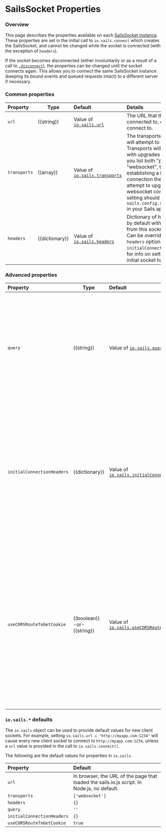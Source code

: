 # SailsSocket Properties

### Overview

This page describes the properties available on each [SailsSocket instance](https://sailsjs.com/documentation/reference/web-sockets/socket-client/sails-socket).  These properties are set in the initial call to `io.sails.connect` which creates the SailsSocket, and cannot be changed while the socket is connected (with the exception of `headers`).

If the socket becomes disconnected (either involuntarily or as a result of a call to [`.disconnect`](https://sailsjs.com/documentation/reference/web-sockets/socket-client/sails-socket/methods#?disconnect)), the properties can be changed until the socket connects again.  This allows you to connect the same SailsSocket instance (keeping its bound events and queued requests intact) to a different server if necessary.

### Common properties

  Property           | Type       | Default   | Details
 :-------------------|------------|:----------|:------------------------
 `url`               | ((string)) | Value of [`io.sails.url`](https://sailsjs.com/documentation/reference/web-sockets/socket-client/sails-socket/properties#?iosails-defaults) | The URL that the socket is connected to, or will attempt to connect to.
 `transports`        | ((array))  | Value of [`io.sails.transports`](https://sailsjs.com/documentation/reference/web-sockets/socket-client/sails-socket/properties#?iosails-defaults) | The transports that the socket will attempt to connect using.  Transports will be tried in order, with upgrades allowed: that is, if you list both "polling" and "websocket", then after establishing a long-polling connection the server will attempt to upgrade it to a websocket connection.  This setting should match the value of `sails.config.sockets.transports` in your Sails app.
`headers` | ((dictionary)) | Value of [`io.sails.headers`](https://sailsjs.com/documentation/reference/web-sockets/socket-client/sails-socket/properties#?iosails-defaults) | Dictionary of headers to be sent by default with every request from this socket after it connects.  Can be overridden via the `headers` option in [`.request()`](https://sailsjs.com/documentation/reference/web-sockets/socket-client/io-socket-request).  See `initialConnectionHeaders` below for info on setting headers for the initial socket handshake request.

### Advanced properties

  Property          | Type       | Default   | Details
 :------------------ |----------|:--------- |:-------
 `query`              | ((string)) | Value of [`io.sails.query`](https://sailsjs.com/documentation/reference/web-sockets/socket-client/sails-socket/properties#?iosails-defaults)    | Query string to use with the initial connection to the server.  In server code, this can be accessed via `req.socket.handshake.query` in controller actions or `handshake._query` in [socket lifecycle callbacks](https://sailsjs.com/documentation/reference/configuration/sails-config-sockets).  Note that information about the sails.io.js SDK version will be tacked onto whatever query string you specify.  A common usage of `query` is to set `nosession=true`, indicating that the Sails app should _not_ associate the connecting socket with a browser session.
 `initialConnectionHeaders` | ((dictionary)) | Value of [`io.sails.initialConnectionHeaders`](https://sailsjs.com/documentation/reference/web-sockets/socket-client/sails-socket/properties#?iosails-defaults) | _Node.js only--not available in browser._ Dictionary of headers to be sent with the _initial connection to the server_ (as opposed to the `headers` property above, which contains headers to be sent with every socket request made _after_ the initial connection).  In server code, the initial connection headers can be accessed via `req.socket.handshake.headers` in controller actions or `socket.handshake.headers` in [socket lifecycle callbacks](https://sailsjs.com/documentation/reference/configuration/sails-config-sockets).  This is useful for (for example) sending a `cookie` header with the initial handshake, allowing a socket to connect to a previously-established Sails session.
 `useCORSRouteToGetCookie` | ((boolean)) -or- ((string)) | Value of [`io.sails.useCORSRouteToGetCookie`](https://sailsjs.com/documentation/reference/web-sockets/socket-client/sails-socket/properties#?iosails-defaults) | Only relevant in browser environments, and if you are relying on the default Sails session + session cookies for authentication.  For cross-origin socket connections, use this property to choose a route to send an initial JSONP request in order to retrieve a cookie, so that the right session can be established.  The route should respond the string `_sailsIoJSConnect()`, which will allow the connection to continue.  If `useCORSRouteToGetCookie` is `true`, the default `/__getcookie` route on the Sails server will be used.  If it is `false`, no attempt will be made to contact the remote server before connecting the socket.  *Note: this strategy may fail on certain browsers (including certain versions of Safari) which block third-party cookies by default.*

### `io.sails.*` defaults

The `io.sails` object can be used to provide default values for new client sockets.  For example, setting `io.sails.url = "http://myapp.com:1234"` will cause every new client socket to connect to `http://myapp.com:1234`, unless a `url` value is provided in the call to `io.sails.connect()`.

The following are the default values for properties in `io.sails`.

  Property          | Default
 :------------------|:-------
 `url`              | In browser, the URL of the page that loaded the sails.io.js script.  In Node.js, no default.
 `transports`       | `['websocket']`
`headers` | `{}`
`query` | `''`
`initialConnectionHeaders` | `{}`
`useCORSRouteToGetCookie` | `true`

<docmeta name="displayName" value="Properties">

